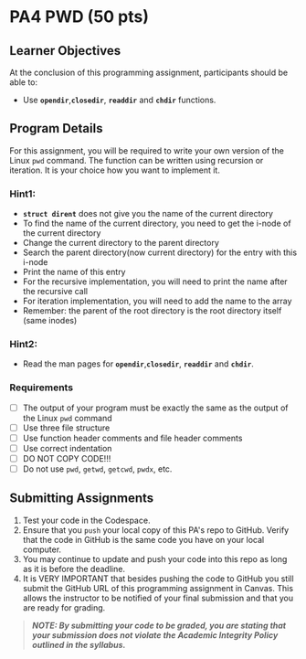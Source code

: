 # PA4 PWD (50 pts)

## Learner Objectives
At the conclusion of this programming assignment, participants should be able to:
* Use **`opendir`**,**`closedir`**, **`readdir`** and **`chdir`** functions.


## Program Details
For this assignment, you will be required to write your own version of the Linux `pwd` command. 
The function can be written using recursion or iteration. It is your choice how you want to implement it.
### Hint1:
 * **`struct dirent`** does not give you the name of the current directory
 * To find the name of the current directory, you need to get the i-node of the current directory
 * Change the current directory to the parent directory
 * Search the parent directory(now current directory) for the entry with this i-node 
 * Print the name of this entry
 * For the recursive implementation, you will need to print the name after the recursive call
 * For iteration implementation, you will need to add the name to the array
 * Remember: the parent of the root directory is the root directory itself (same inodes)

### Hint2:
 * Read the man pages for **`opendir`**,**`closedir`**, **`readdir`** and **`chdir`**.



### Requirements
 - [ ] The output of your program must be exactly the same as the output of the Linux `pwd` command
 - [ ] Use three file structure
- [ ] Use function header comments and file header comments
- [ ]  Use correct indentation
- [ ]  DO NOT COPY CODE!!!
- [ ]  Do not use `pwd`, `getwd`, `getcwd`, `pwdx`, etc.

## Submitting Assignments
1. Test your code in the Codespace.
2. Ensure that you `push` your local copy of this PA's repo to GitHub. Verify that the code in GitHub is the same code you have on your local computer.
3. You may continue to update and push your code into this repo as long as it is before the deadline.
4. It is VERY IMPORTANT that besides pushing the code to GitHub you still submit the GitHub URL of this programming assignment in Canvas. This allows the instructor to be notified of your final submission and that you are ready for grading.

> **_NOTE: By submitting your code to be graded, you are stating that your submission does not violate the Academic Integrity Policy outlined in the syllabus._**
